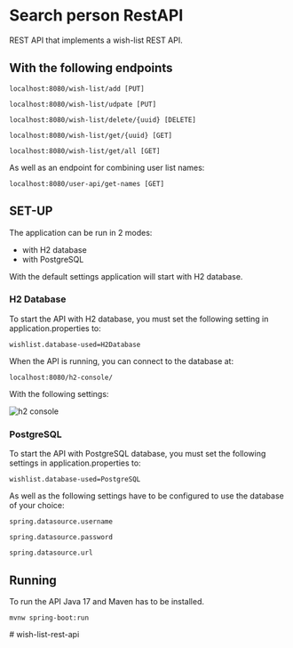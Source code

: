 # Search person RestAPI

REST API that implements a wish-list REST API.

## With the following endpoints

```
localhost:8080/wish-list/add [PUT]
```

```
localhost:8080/wish-list/udpate [PUT]
```

```
localhost:8080/wish-list/delete/{uuid} [DELETE]
```

```
localhost:8080/wish-list/get/{uuid} [GET]
```

```
localhost:8080/wish-list/get/all [GET]
```

As well as an endpoint for combining user list names:

```
localhost:8080/user-api/get-names [GET]
```

## SET-UP

The application can be run in 2 modes:

- with H2 database
- with PostgreSQL

With the default settings application will start with H2 database.

### H2 Database

To start the API with H2 database, you must set the following setting in application.properties to:

```
wishlist.database-used=H2Database
```

When the API is running, you can connect to the database at:

```
localhost:8080/h2-console/
```

With the following settings:

![h2 console](https://user-images.githubusercontent.com/21221917/170947321-92a2d745-2fa7-4f4b-bcb6-f9f14cf7108f.PNG)

### PostgreSQL

To start the API with PostgreSQL database, you must set the following settings in application.properties to:

```
wishlist.database-used=PostgreSQL
```

As well as the following settings have to be configured to use the database of your choice:

```
spring.datasource.username
```

```
spring.datasource.password
```

```
spring.datasource.url
```

## Running

To run the API Java 17 and Maven has to be installed.

```console
mvnw spring-boot:run
```


#   w i s h - l i s t - r e s t - a p i  
 